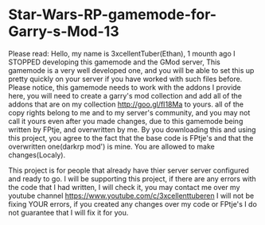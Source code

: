 # Star-Wars-RP-gamemode-for-Garry-s-Mod-13
Please read:
Hello, my name is 3xcellentTuber(Ethan), 1 mounth ago I STOPPED developing this gamemode and the GMod server, 
This gamemode is a very well developed one, and you will be able to set this up pretty quickly on your server if you have worked with such files before.
Please notice, this gamemode needs to work with the addons I provide here, you will need to create a garry's mod collection and add all of the addons that are on my collection http://goo.gl/fI18Ma 
to yours.
all of the copy rights belong to me and to my server's community, and you may not call it yours even after you made changes, due to this gamemode being written by FPtje, and overwritten by me.
By you downloading this and using this project, you agree to the fact that the base code is FPtje's and that the overwritten one(darkrp mod') is mine.
You are allowed to make changes(Localy).

This project is for people that already have thier server server configured and ready to go.
I will be supporting this project, if there are any errors with the code that I had written, I will check it, 
you may contact me over my youtube channel https://www.youtube.com/c/3xcellenttuberen
I will not be fixing YOUR errors, if you created any changes over my code or FPtje's I do not guarantee that I will fix it for you.
